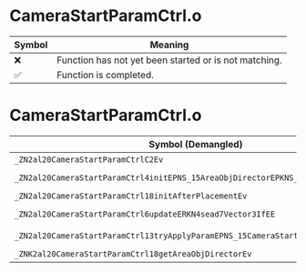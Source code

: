 # CameraStartParamCtrl.o
| Symbol | Meaning 
| ------------- | ------------- 
| :x: | Function has not yet been started or is not matching. 
| :white_check_mark: | Function is completed. 


# CameraStartParamCtrl.o
| Symbol (Demangled) | Symbol (Mangled) | Decompiled? |
| ------------- |  ------------- | ------------- |
| `_ZN2al20CameraStartParamCtrlC2Ev` | `al::CameraStartParamCtrl::CameraStartParamCtrl(void)` | :white_check_mark: |
| `_ZN2al20CameraStartParamCtrl4initEPNS_15AreaObjDirectorEPKNS_14CameraFlagCtrlE` | `al::CameraStartParamCtrl::init(al::AreaObjDirector *,al::CameraFlagCtrl const*)` | :white_check_mark: |
| `_ZN2al20CameraStartParamCtrl18initAfterPlacementEv` | `al::CameraStartParamCtrl::initAfterPlacement(void)` | :white_check_mark: |
| `_ZN2al20CameraStartParamCtrl6updateERKN4sead7Vector3IfEE` | `al::CameraStartParamCtrl::update(sead::Vector3<float> const&)` | :white_check_mark: |
| `_ZN2al20CameraStartParamCtrl13tryApplyParamEPNS_15CameraStartInfoE` | `al::CameraStartParamCtrl::tryApplyParam(al::CameraStartInfo *)` | :white_check_mark: |
| `_ZNK2al20CameraStartParamCtrl18getAreaObjDirectorEv` | `al::CameraStartParamCtrl::getAreaObjDirector(void)const` | :white_check_mark: |
